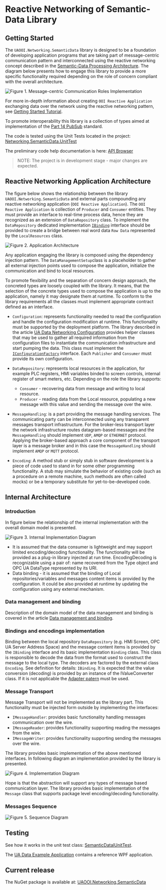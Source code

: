 # Reactive Networking of Semantic-Data Library

## Getting Started

The `UAOOI.Networking.SemanticData` library is designed to be a foundation of developing application programs that are taking part of message-centric communication pattern and interconnected using the reactive networking concept described in the [Semantic-Data Processing Architecture](../README.MessageCentricCommunication.md). The diagram below presents how to engage this library to provide a more specific functionality required depending on the role of concern compliant with the overall architecture.

![Figure 1. Message-centric Communication Roles Implementation](../../CommonResources/Media/DataManagementGeneralization.png)

For more in-depth information about creating `OOI Reactive Application` exchanging data over the network using the reactive networking pattern, see [Getting Started Tutorial](./READMEGettingStartedTutorial.md).

To promote interoperability this library is a collection of types aimed at implementation of the [Part 14 PubSub](README.PubSubMTF.md) standard.

The code is tested using the Unit Tests located in the project: [Networking.SemanticData.UnitTest][OPC-UA-OOI.Networking.Tests.SemanticDatalUnitTest]

The preliminary code help documentation is here: [API Browser](http://www.commsvr.com/download/OPC-UA-OOI/?topic=html/N-UAOOI.Networking.SemanticData.htm)

> NOTE: The project is in development stage - major changes are expected.

## Reactive Networking Application Architecture

The figure below shows the relationship between the library `UAOOI.Networking.SemanticData` and external parts compounding any reactive networking application (`OOI Reactive Application`). The `OOI Reactive Application` is collection of `Producer` and `Consumer` entities. They must provide an interface to real-time process data, hence they are recognized as an extension of `DataRepository` class. To implement the `DataRepository` dedicated implementation [`IBinding`](http://www.commsvr.com/download/OPC-UA-OOI/?topic=html/T-UAOOI.Networking.SemanticData.DataRepository.IBinding.htm) interface should be provided to create a bridge between real word data `Row Data` represented by the `LocalResources` class.

![Figure 2. Application Architecture](../../CommonResources/Media/DataManagementExternalLibraries.png)

Any application engaging the library is composed using the dependency injection pattern. The `DataManagementSetup`class is a placeholder to gather all external injection points used to compose the application, initialize the communication and bind to local resources.

To promote flexibility and the separation of concern design approach, the concreted types are loosely coupled with the library. It means, that the selection of the concrete types used to compose the application is up to the application, namely it may designate them at runtime. To conform to the library requirements all the classes must implement appropriate contract defined as an interface.

- `Configuration`: represents functionality needed to read the configuration and handle the configuration modification at runtime. This functionality must be supported by the deployment platform. The library described in the article [UA Data Networking Configuration](../../Configuration/Networking/README.MD#ua-data-networking-configuration) provides helper classes that may be used to gather all required information from the configuration files to instantiate the communication infrastructure and start pumping the data. This class must implement the [`IConfigurationFactory`](http://www.commsvr.com/download/OPC-UA-OOI/?topic=html/T-UAOOI.Configuration.Networking.IConfigurationFactory.htm) interface. Each `Publisher` and `Consumer` must provide its own configuration.

- `DataRepository`:  represents local resources in the application, for example PLC registers, HMI variables binded to screen controls, internal register of smart meters, etc. Depending on the role the library supports:

  - `Consumer` - recovering data from message and writing to local resource.
  - `Producer` - reading data from the Local resource, populating a new message with this value and sending the message over the wire.

- `MessageHandling`: is a part providing the message handling services. The communicating party can be interconnected using any transparent messages transport infrastructure. For the broker-less transport layer the network infrastructure routes datagram-based messages and the `MessageHandling` should implement `UDP`, `AMQP` or `ETHERNET` protocol. Applying the broker-based approach a core component of the transport layer is a message broker and in this case the `MessageHandling` should implement `AMQP` or `MQTT` protocol.

- `Encoding`: A method stub or simply stub in software development is a piece of code used to stand in for some other programming functionality. A stub may simulate the behavior of existing code (such as a procedure on a remote machine, such methods are often called mocks) or be a temporary substitute for yet-to-be-developed code.

## Internal Architecture

### Introduction

In figure below the relationship of the internal implementation with the overall domain model is presented.

![Figure 3. Internal Implementation Diagram](../../CommonResources/Media/UADataIntegrationServices.UADataManagementClasses.png)

- It is assumed that the data consumer is lightweight and may support limited encoding/decoding functionality. The functionality will be  provided as a plug-in library injected at run time. EncodingDecoding is recognizable using a pair of: name recovered from the Type object and OPC UA DataType represented by its URI.
- Data binding - it is assumed that the binding of Local repositories/variables and messages content items is provided by the configuration. It could be also provided at runtime by updating the configuration using any external mechanism.

### Data management and binding

Description of the domain model of the data management and binding is covered in the article [Data management and binding](./READMEDataDiscoveryAndBinding.md).

### Bindings and encodings implementation

Binding between the local repository `DataRepository` (e.g. HMI Screen, OPC UA Server Address Space) and the message content items is provided by the `IBinding` interface and its basic implementation `Binding` class. This class is responsible to decode the data from the format used to construct the message to the local type. The decoders are factored by the external class `Encoding`. See definition for details: `IBinding`.
It is expected that the value conversion (decoding) is provided by an instance of the IValueConverter class. If it is not applicable the [Adapter patern](http://www.dofactory.com/net/adapter-design-pattern) must be used.

### Message Transport

Message Transport will not be implemented as the library part. This functionality must be injected form outside by implementing the interfaces:

- `IMessageHandler`: provides basic functionality handling messages communication over the wire.
- `IMessageReader`: provides functionality supporting reading the messages from the wire.
- `IMessageWriter`: provides functionality supporting sending the messages over the wire.

The library provides basic implementation of the above mentioned interfaces. In following diagram an implementation provided by the library is presented.

![Figure 4. Implementation Diagram](../../CommonResources/Media/UADataIntegrationServices.UADataManagementClasses.MessageHandling.png)

Hope is that the abstraction will support any types of message based communication layer.
The library provides basic implementation of the `Message` class that supports package level encoding/decoding functionality.

### Messages Sequence

![Figure 5. Sequence Diagram](../../CommonResources/Media/MessagesLoop.png)

## Testing

See how it works in the unit test class: [SemanticDatalUnitTest][OPC-UA-OOI.Networking.Tests.SemanticDatalUnitTest].

The [UA Data Example Application](../../Networking/ReferenceApplication/README.MD#ua-data-example-application) contains a reference WPF application.

## Current release

The NuGet package is available at: [UAOOI.Networking.SemanticData](https://www.nuget.org/packages/UAOOI.Networking.SemanticData/)

[OPC-UA-OOI.Networking.Tests.SemanticDatalUnitTest]:https://github.com/mpostol/OPC-UA-OOI/tree/master/Networking/Tests/SemanticDatalUnitTest
